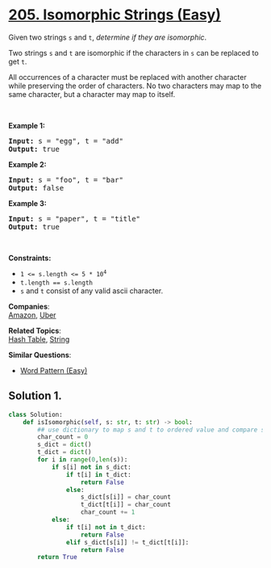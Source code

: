 # [205. Isomorphic Strings (Easy)](https://leetcode.com/problems/isomorphic-strings/)

<p>Given two strings <code>s</code> and <code>t</code>, <em>determine if they are isomorphic</em>.</p>

<p>Two strings <code>s</code> and <code>t</code> are isomorphic if the characters in <code>s</code> can be replaced to get <code>t</code>.</p>

<p>All occurrences of a character must be replaced with another character while preserving the order of characters. No two characters may map to the same character, but a character may map to itself.</p>

<p>&nbsp;</p>
<p><strong>Example 1:</strong></p>
<pre><strong>Input:</strong> s = "egg", t = "add"
<strong>Output:</strong> true
</pre><p><strong>Example 2:</strong></p>
<pre><strong>Input:</strong> s = "foo", t = "bar"
<strong>Output:</strong> false
</pre><p><strong>Example 3:</strong></p>
<pre><strong>Input:</strong> s = "paper", t = "title"
<strong>Output:</strong> true
</pre>
<p>&nbsp;</p>
<p><strong>Constraints:</strong></p>

<ul>
	<li><code>1 &lt;= s.length &lt;= 5 * 10<sup>4</sup></code></li>
	<li><code>t.length == s.length</code></li>
	<li><code>s</code> and <code>t</code> consist of any valid ascii character.</li>
</ul>


**Companies**:  
[Amazon](https://leetcode.com/company/amazon), [Uber](https://leetcode.com/company/uber)

**Related Topics**:  
[Hash Table](https://leetcode.com/tag/hash-table/), [String](https://leetcode.com/tag/string/)

**Similar Questions**:
* [Word Pattern (Easy)](https://leetcode.com/problems/word-pattern/)

## Solution 1.

```python
class Solution:
    def isIsomorphic(self, s: str, t: str) -> bool:
        ## use dictionary to map s and t to ordered value and compare s_dict[s[i]] and t_dict[t[i]] 
        char_count = 0
        s_dict = dict()
        t_dict = dict()
        for i in range(0,len(s)):
            if s[i] not in s_dict:
                if t[i] in t_dict:
                    return False
                else:
                    s_dict[s[i]] = char_count
                    t_dict[t[i]] = char_count
                    char_count += 1
            else:
                if t[i] not in t_dict:
                    return False
                elif s_dict[s[i]] != t_dict[t[i]]:
                    return False
        return True

```